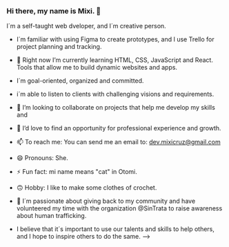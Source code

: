 ### Hi there, my name is Mixi.  👋

I´m a self-taught web dveloper, and I´m creative person.
- I´m familiar with using Figma to create prototypes, and I use Trello for project planning and tracking.
- 🌱 Right now I’m currently learning HTML, CSS, JavaScript and React. Tools that allow me to build dynamic websites and apps.
- I´m goal-oriented, organized and committed.
- i´m able to listen to clients with challenging visions and requirements.  
- 👯 I’m looking to collaborate on projects that help me develop my skills and
- 🤔 I’d love to find an opportunity for professional experience and growth.
  
- 📫 To reach me: You can send me an email to: dev.mixicruz@gmail.com
  
- 😄 Pronouns: She.
- ⚡ Fun fact: mi name means "cat" in Otomi.
- 🙃 Hobby:  I like to make some clothes of crochet.
- 💞 I´m passionate about giving back to my community and have volunteered my time with the organization @SinTrata to raise awareness about human trafficking.
- I believe that it´s important to use our talents and skills to help others, and I hope to inspire others to do the same. 
-->
